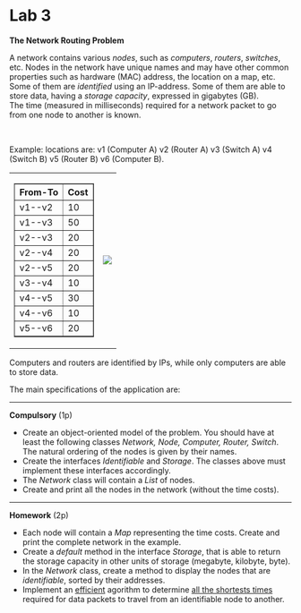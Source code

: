 <html>
<head> 
  
</head>
<body>
<a name="laborator3"></a>

<h1> Lab 3</h1>

<p>
<b>The Network Routing Problem</b><br>

A network contains various <i>nodes</i>, such as <i>computers</i>, <i>routers</i>, <i>switches</i>, etc.
Nodes in the network have unique names and may have other common properties such as hardware (MAC) address, the location on a map, etc. <br/>
Some of them are <i>identified</i> using an IP-address. Some of them are able to store data, having a <i>storage capacity</i>, expressed in gigabytes (GB). <br/>
The time (measured in milliseconds) required for a network packet to go from one node to another is known.

<br/>
<p>
Example: locations are: v1 (Computer A)  v2 (Router A) v3 (Switch A) v4 (Switch B) v5 (Router B) v6 (Computer B).
<table border="0">
<tr><td>
<table border="1">
<tr>
<th>From-To </th> <th> Cost </th>
<tr><td> v1--v2 </td> <td> 10 </td>
<tr><td> v1--v3 </td> <td> 50 </td>
<tr><td> v2--v3 </td> <td> 20 </td>
<tr><td> v2--v4 </td> <td> 20 </td>
<tr><td> v2--v5 </td> <td> 20 </td>
<tr><td> v3--v4 </td> <td> 10 </td>
<tr><td> v4--v5 </td> <td> 30 </td>
<tr><td> v4--v6 </td> <td> 10 </td>
<tr><td> v5--v6 </td> <td> 20 </td>
</table>
</td>
<td>
<image src="network.png"/>
</td>
</tr>
</table>
Computers and routers are identified by IPs, while only computers are able to store data.
  
<p>
The main specifications of the application are:
<hr>
<p><b>Compulsory</b> (1p)
<ul>
<li>Create an object-oriented model of the problem. You should have at least the following classes <i>Network, Node, Computer, Router, Switch</i>. 
The natural ordering of the nodes is given by their names.
<li>Create the interfaces <i>Identifiable</i> and <i>Storage</i>. The classes above must implement these interfaces accordingly.
<li>The <i>Network</i> class will contain a <i>List</i> of nodes. 
<li>Create and print all the nodes in the network (without the time costs).
</pre>
</ul>

<hr>
<p><b>Homework</b> (2p)
<br/>
<ul>
<li> Each node will contain a <i>Map</i> representing the time costs. Create and print the complete network in the example.
<li> Create a <i>default</i> method in the interface <i>Storage</i>, that is able to return the storage capacity in other units of storage (megabyte, kilobyte, byte).
<li> In the <i>Network</i> class, create a method to display the nodes that are <i>identifiable</i>, sorted by their addresses. 
<!-- <li> Create the class <i>NetworkInfo</i>. An instance of this class will contain a net and the preferences regarding the visiting order. -->
<li> Implement an <u>efficient</u> agorithm to determine <u>all the shortests times</u> required for data packets to travel from an identifiable node to another.
</ul>

</body>
</html>
